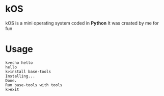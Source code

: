# kOS
kOS is a mini operating system coded in **Python**
It was created by me for fun
# Usage
```
k>echo hello
hello
k>install base-tools
Installing...
Done.
Run base-tools with tools
k>exit
```
